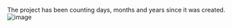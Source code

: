 The project has been counting days, months and years since it was created.
![image](https://github.com/zehrasbr/Timer/assets/120209419/7a2bc642-1831-4567-a01a-81a25ccce3ba)
